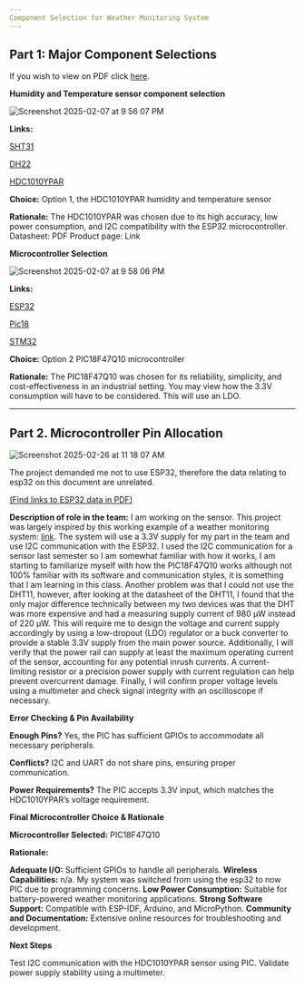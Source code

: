 ```yaml
---
Component Selection for Weather Monitoring System 
---
```

Part 1: Major Component Selections
---
If you wish to view on PDF click [here](https://docs.google.com/document/d/16eBhtJ1a93Trgb88zd__rfECLNrKxZGtmtAWUIEOJiY/edit?tab=t.0#heading=h.ge7hmtquj7cv).

**Humidity and Temperature sensor component selection**

![Screenshot 2025-02-07 at 9 56 07 PM](https://github.com/user-attachments/assets/24f72a32-4cd6-4a67-83b4-0887e238015a)


**Links:**

[SHT31](https://www.digikey.com/en/products/detail/sensirion-ag/SHT31-DIS-B2-5KS/5872252)

[DH22](https://www.digikey.com/en/products/detail/sparkfun-electronics/SEN-18364/14635373)

[HDC1010YPAR](https://www.ti.com/lit/ds/symlink/hdc1010.pdf?HQS=dis-dk-null-digikeymode-dsf-pf-null-wwe&ts=1738985127772&ref_url=https%253A%252F%252Fwww.ti.com%252Fgeneral%252Fdocs%252Fsuppproductinfo.tsp%253FdistId%253D10%2526gotoUrl%253Dhttps%253A%252F%252Fwww.ti.com%252Flit%252Fgpn%252Fhdc1010)


**Choice:** Option 1, the HDC1010YPAR humidity and temperature sensor

**Rationale:** The HDC1010YPAR was chosen due to its high accuracy, low power consumption, and I2C compatibility with the ESP32 microcontroller. Datasheet: PDF Product page: Link

**Microcontroller Selection**

![Screenshot 2025-02-07 at 9 58 06 PM](https://github.com/user-attachments/assets/fba8fff1-b090-41e1-99ca-522dec631633)


**Links:**

[ESP32](https://www.espressif.com/en/products/socs/esp32-s3)

[Pic18](https://www.microchip.com/en-us/product/pic18f47q10)

[STM32](https://estore.st.com/en/stm32f103c4t6a-cpn.html)

**Choice:** Option 2 PIC18F47Q10 microcontroller

**Rationale:** The PIC18F47Q10 was chosen for its reliability, simplicity, and cost-effectiveness in an industrial setting. You may view how the 3.3V consumption will have to be considered. This will use an LDO. 

---
Part 2. Microcontroller Pin Allocation
---
![Screenshot 2025-02-26 at 11 18 07 AM](https://github.com/user-attachments/assets/5a534626-29b3-4805-875c-037f50a4fd90)

The project demanded me not to use ESP32, therefore the data relating to esp32 on this document are unrelated.

[(Find links to ESP32 data in PDF)](https://docs.google.com/document/d/16eBhtJ1a93Trgb88zd__rfECLNrKxZGtmtAWUIEOJiY/edit?tab=t.0#heading=h.ge7hmtquj7cv)

**Description of role in the team:**
I am working on the sensor. This project was largely inspired by this working example of a weather monitoring system: [link](https://srituhobby.com/how-to-make-a-weather-monitoring-system-with-esp32-board/). The system will use a 3.3V supply for my part in the team and use I2C communication with the ESP32. I used the I2C communication for a sensor last semester so I am somewhat familiar with how it works, I am starting to familiarize myself with how the PIC18F47Q10 works although not 100% familiar with its software and communication styles, it is something that I am learning in this class. Another problem was that I could not use the DHT11, however, after looking at the datasheet of the DHT11, I found that the only major difference technically between my two devices was that the DHT was more expensive and had a measuring supply current of 980 µW instead of 220 µW. This will require me to design the voltage and current supply accordingly by using a low-dropout (LDO) regulator or a buck converter to provide a stable 3.3V supply from the main power source.
Additionally, I will verify that the power rail can supply at least the maximum operating current of the sensor, accounting for any potential inrush currents. A current-limiting resistor or a precision power supply with current regulation can help prevent overcurrent damage. Finally, I will confirm proper voltage levels using a multimeter and check signal integrity with an oscilloscope if necessary.

**Error Checking & Pin Availability**

**Enough Pins?** Yes, the PIC has sufficient GPIOs to accommodate all necessary peripherals.

**Conflicts?** I2C and UART do not share pins, ensuring proper communication.

**Power Requirements?** The PIC accepts 3.3V input, which matches the HDC1010YPAR’s voltage requirement.

**Final Microcontroller Choice & Rationale**

**Microcontroller Selected:** PIC18F47Q10

**Rationale:**

**Adequate I/O:** Sufficient GPIOs to handle all peripherals.
**Wireless Capabilities:** n/a. My system was switched from using the esp32 to now PIC due to programming concerns.
**Low Power Consumption:** Suitable for battery-powered weather monitoring applications.
**Strong Software Support:** Compatible with ESP-IDF, Arduino, and MicroPython.
**Community and Documentation:** Extensive online resources for troubleshooting and development.

**Next Steps**

Test I2C communication with the HDC1010YPAR sensor using PIC.
Validate power supply stability using a multimeter.

